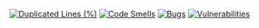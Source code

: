 [![Duplicated Lines (%)](https://sonarcloud.io/api/project_badges/measure?project=rozaxa_E-biznes&metric=duplicated_lines_density)](https://sonarcloud.io/summary/new_code?id=rozaxa_E-biznes)
[![Code Smells](https://sonarcloud.io/api/project_badges/measure?project=rozaxa_E-biznes&metric=code_smells)](https://sonarcloud.io/summary/new_code?id=rozaxa_E-biznes)
[![Bugs](https://sonarcloud.io/api/project_badges/measure?project=rozaxa_E-biznes&metric=bugs)](https://sonarcloud.io/summary/new_code?id=rozaxa_E-biznes)
[![Vulnerabilities](https://sonarcloud.io/api/project_badges/measure?project=rozaxa_E-biznes&metric=vulnerabilities)](https://sonarcloud.io/summary/new_code?id=rozaxa_E-biznes)
